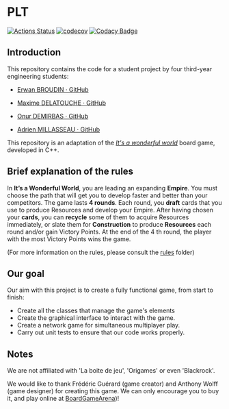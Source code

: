 # PLT

[![Actions Status](https://github.com/Erwan-BR/PLT/workflows/PLT%20build/badge.svg)](https://github.com/Erwan-BR/PLT/actions) [![codecov](https://codecov.io/gh/Erwan-BR/PLT/graph/badge.svg?token=1MESYSIBL5)](https://codecov.io/gh/Erwan-BR/PLT) [![Codacy Badge](https://app.codacy.com/project/badge/Grade/414c58a98ddc4bfab69c81a541bc2b73)](https://app.codacy.com/gh/Erwan-BR/PLT/dashboard?utm_source=gh&utm_medium=referral&utm_content=&utm_campaign=Badge_grade)

## Introduction

This repository contains the code for a student project by four third-year engineering students:

- [Erwan BROUDIN · GitHub](https://github.com/Erwan-BR)

- [Maxime DELATOUCHE · GitHub](https://github.com/Hakamatsu)

- [Onur DEMIRBAS · GitHub](https://github.com/Xblaze37)

- [Adrien MILLASSEAU · GitHub](https://github.com/AMillasseau)

This repository is an adaptation of the *<u>It's a wonderful world</u>* board game, developed in C++.

## Brief explanation of the rules

In **It’s a Wonderful World**, you are leading an expanding **Empire**. You must choose
the path that will get you to develop faster and better than your competitors.
The game lasts **4 rounds**. Each round, you **draft** cards that you use to
produce Resources and develop your Empire.
After having chosen your **cards**, you can **recycle** some of them to acquire
Resources immediately, or slate them for **Construction** to produce **Resources** each
round and/or gain Victory Points. At the end of the 4 th round, the player with the
most Victory Points wins the game.

(For more information on the rules, please consult the [rules](https://github.com/Erwan-BR/PLT/tree/master/resources/rules) folder)

## Our goal

Our aim with this project is to create a fully functional game, from start to finish:

- Create all the classes that manage the game's elements
- Create the graphical interface to interact with the game.
- Create a network game for simultaneous multiplayer play.
- Carry out unit tests to ensure that our code works properly.

## Notes

We are not affiliated with 'La boite de jeu', 'Origames' or even 'Blackrock'.

We would like to thank Frédéric Guérard (game creator) and Anthony Wolff (game designer) for creating this game. We can only encourage you to buy it, and play online at [BoardGameArena](https://fr.boardgamearena.com/gamepanel?game=itsawonderfulworld))!
